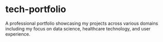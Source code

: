 # tech-portfolio
A professional portfolio showcasing my projects across various domains including my focus on data science, healthcare technology, and user experience.
